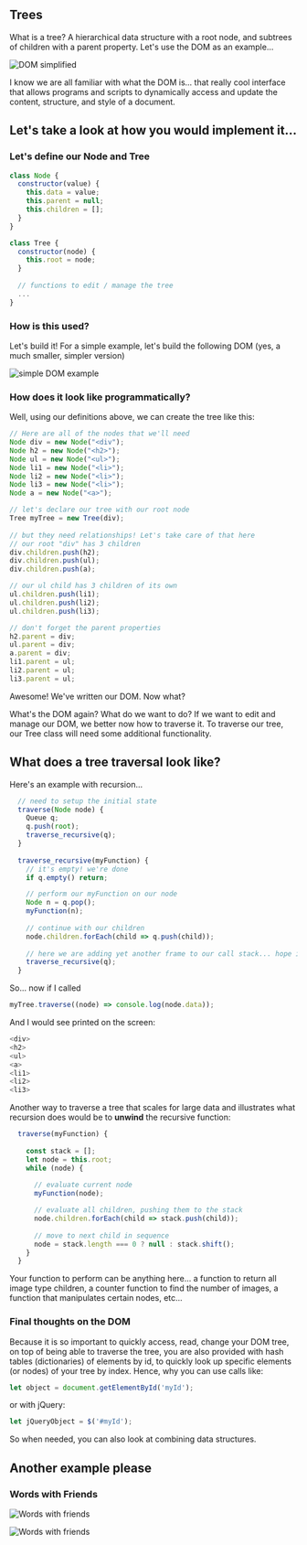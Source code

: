 ## Trees

What is a tree?
A hierarchical data structure with a root node, and subtrees of children with a parent property. Let's use the DOM as an example...

![DOM simplified](images/dom.svg "Simple DOM")

I know we are all familiar with what the DOM is... that really cool interface that allows programs and scripts to dynamically access and update the content, structure, and style of a document. 

## Let's take a look at how you would implement it...

### Let's define our Node and Tree
```javascript
class Node {
  constructor(value) {
    this.data = value;
    this.parent = null;
    this.children = [];
  }
}
```

```javascript
class Tree {
  constructor(node) {
    this.root = node;
  }
  
  // functions to edit / manage the tree
  ...
}
```

### How is this used?

Let's build it!
For a simple example, let's build the following DOM (yes, a much smaller, simpler version)

![simple DOM example](images/tree.jpg "Simple DOM")

### How does it look like programmatically?

Well, using our definitions above, we can create the tree like this:

```javascript
// Here are all of the nodes that we'll need
Node div = new Node("<div");
Node h2 = new Node("<h2>");
Node ul = new Node("<ul>");
Node li1 = new Node("<li>");  
Node li2 = new Node("<li>");  
Node li3 = new Node("<li>");  
Node a = new Node("<a>");

// let's declare our tree with our root node
Tree myTree = new Tree(div);
  
// but they need relationships! Let's take care of that here  
// our root "div" has 3 children
div.children.push(h2);
div.children.push(ul);
div.children.push(a);

// our ul child has 3 children of its own
ul.children.push(li1);
ul.children.push(li2);
ul.children.push(li3);

// don't forget the parent properties
h2.parent = div;
ul.parent = div;
a.parent = div;
li1.parent = ul;
li2.parent = ul;
li3.parent = ul;
```

Awesome! We've written our DOM. Now what?

What's the DOM again? What do we want to do? 
If we want to edit and manage our DOM, we better now how to traverse it.
To traverse our tree, our Tree class will need some additional functionality.

## What does a tree traversal look like?

Here's an example with recursion...

```javascript
  // need to setup the initial state
  traverse(Node node) {
    Queue q;
    q.push(root);
    traverse_recursive(q);
  }
  
  traverse_recursive(myFunction) {
    // it's empty! we're done
    if q.empty() return;

    // perform our myFunction on our node
    Node n = q.pop();
    myFunction(n);
    
    // continue with our children
    node.children.forEach(child => q.push(child));
    
    // here we are adding yet another frame to our call stack... hope it doesn't get to big :fingercrossed
    traverse_recursive(q);
  }
```

So... now if I called
```javascript
myTree.traverse((node) => console.log(node.data));
```

And I would see printed on the screen:
```javascript
<div>
<h2>
<ul>
<a>
<li1>
<li2>
<li3>
```

Another way to traverse a tree that scales for large data and illustrates what recursion does would be to **unwind** the recursive function:

```javascript
  traverse(myFunction) {
  
    const stack = [];
    let node = this.root;
    while (node) {
    
      // evaluate current node
      myFunction(node);

      // evaluate all children, pushing them to the stack
      node.children.forEach(child => stack.push(child));
      
      // move to next child in sequence
      node = stack.length === 0 ? null : stack.shift();
    }
  }

```


Your function to perform can be anything here... a function to return all image type children, a counter function to find the number of images, a function that manipulates certain nodes, etc...

### Final thoughts on the DOM

Because it is so important to quickly access, read, change your DOM tree, on top of being able to traverse the tree, you are also provided with hash tables (dictionaries) of elements by id, to quickly look up specific elements (or nodes) of your tree by index. Hence, why you can use calls like:

```javascript
let object = document.getElementById('myId');
```
or with jQuery:
```javascript
let jQueryObject = $('#myId'); 
```

So when needed, you can also look at combining data structures.


## Another example please

### Words with Friends

![Words with friends](images/words.png "Words with Friends")

![Words with friends](images/wwf.jpg "Words with Friends")

